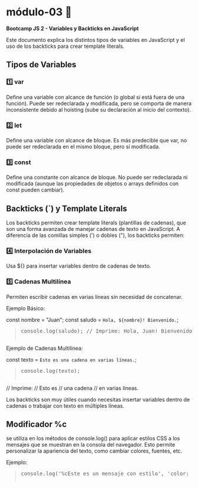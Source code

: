 # módulo-03 	:lemon:

**Bootcamp JS 2 - Variables y Backticks en JavaScript**

Este documento explica los distintos tipos de variables en JavaScript y el uso de los backticks para crear template literals.

## Tipos de Variables
### :one: var
Define una variable con alcance de función (o global si está fuera de una función). Puede ser redeclarada y modificada, pero se comporta de manera inconsistente debido al hoisting (sube su declaración al inicio del contexto).

### :two: let
Define una variable con alcance de bloque. Es más predecible que var, no puede ser redeclarada en el mismo bloque, pero sí modificada.

### :three: const
Define una constante con alcance de bloque. No puede ser redeclarada ni modificada (aunque las propiedades de objetos o arrays definidos con const pueden cambiar).

## Backticks (`) y Template Literals

Los backticks permiten crear template literals (plantillas de cadenas), que son una forma avanzada de manejar cadenas de texto en JavaScript. A diferencia de las comillas simples (') o dobles ("), los backticks permiten:

### :four: Interpolación de Variables
Usa ${} para insertar variables dentro de cadenas de texto.

### :five: Cadenas Multilínea
Permiten escribir cadenas en varias líneas sin necesidad de concatenar.

Ejemplo Básico:

const nombre = "Juan";
const saludo = `Hola, ${nombre}! Bienvenido.`;

><pre>console.log(saludo); // Imprime: Hola, Juan! Bienvenido.

Ejemplo de Cadenas Multilínea:

const texto = `Esto es
una cadena
en varias líneas.`;

><pre>console.log(texto);
// Imprime:
// Esto es
// una cadena
// en varias líneas.

Los backticks son muy útiles cuando necesitas insertar variables dentro de cadenas o trabajar con texto en múltiples líneas.

## Modificador %c 

se utiliza en los métodos de console.log() para aplicar estilos CSS a los mensajes que se muestran en la consola del navegador. Esto permite personalizar la apariencia del texto, como cambiar colores, fuentes, etc.

Ejemplo: 

><pre>console.log('%cEste es un mensaje con estilo', 'color: blue; font-size: 20px;');